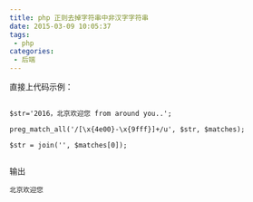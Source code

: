 ```yaml
---
title: php 正则去掉字符串中非汉字字符串
date: 2015-03-09 10:05:37
tags:
 - php
categories:
 - 后端 
---
```


直接上代码示例：

```$xslt

$str='2016，北京欢迎您 from around you..';
 
preg_match_all('/[\x{4e00}-\x{9fff}]+/u', $str, $matches);
 
$str = join('', $matches[0]);
 
```

输出
 
```$xslt
北京欢迎您
```
